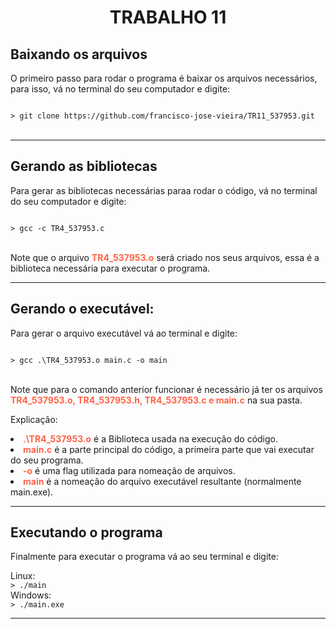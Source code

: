 <h1 align="center">TRABALHO 11</h1>

<h2>Baixando os arquivos</h2>
<p>O primeiro passo para rodar o programa é baixar os arquivos necessários, para isso, vá no terminal do seu computador e digite:</p>

<code>
> git clone https://github.com/francisco-jose-vieira/TR11_537953.git
</code>
<br>

<hr>

<h2>Gerando as bibliotecas</h2>
<p>Para gerar as bibliotecas necessárias paraa rodar o código, vá no terminal do seu computador e digite:</p>

<code>
> gcc -c TR4_537953.c
</code>

<br>

<p>Note que o arquivo <span style="font-weight: bold; color: tomato">TR4_537953.o</span> será criado nos seus arquivos, essa é a biblioteca necessária para executar o programa.</p>

<hr>

<h2>Gerando o executável:</h2>
<p>Para gerar o arquivo executável vá ao terminal e digite:</p>


<code>
> gcc .\TR4_537953.o main.c -o main
</code>

<br>

<p>Note que para o comando anterior funcionar é necessário já ter os arquivos <span style="font-weight: bold; color: tomato">TR4_537953.o, TR4_537953.h, TR4_537953.c e main.c</span> na sua pasta.</p>

<p>Explicação:

<li><span style="font-weight: bold; color: tomato">.\TR4_537953.o</span> é a Biblioteca usada na execução do código.</li>
<li><span style="font-weight: bold; color: tomato">main.c</span> é a parte principal do código, a primeira parte que vai executar do seu programa.</li>
<li><span style="font-weight: bold; color: tomato">-o</span> é uma flag utilizada para nomeação de arquivos.</li>
<li><span style="font-weight: bold; color: tomato">main</span> é a nomeação do arquivo executável resultante (normalmente main.exe).</li>
</p>

<hr>
<h2>Executando o programa</h2>
<p>Finalmente para executar o programa vá ao seu terminal e digite:</p>
Linux:
<br>
<code>> ./main</code>

<br>
Windows:
<br>
<code>> ./main.exe</code>

<hr>